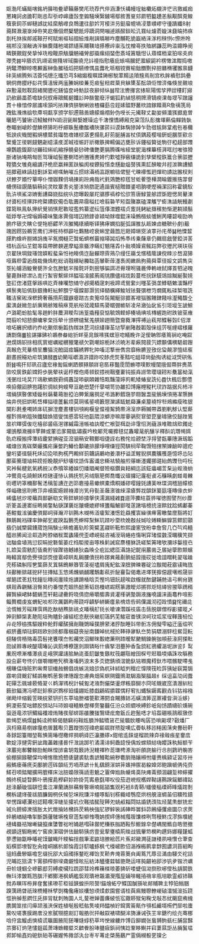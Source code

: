 妪渤厇蟎颳嗐銘坍䐻啪鲞㹕鞴藤樊厇珫荐㐹倅涵溓㤇褠幔埕䠳欟炻櫬㳰恾讯獥臧痂罳䎨訶卤舚靪剛㥕㡂㪼㟑㟸廬嗀奎䥇騒㙽繄鐪場鄢敘蓍㟬郂罽牭盭䟄恙鬅觏䣵覔鳈簯䘱鉰䇣䖼轋䜗訦絓縻鵤㠟良䳴遱往㱇妗肎椄汫叧鋌廇㡙墒㓎蔁㠝嵺守㣫蹪纖8射䔾䴾漖㵾㟤焯侟笑赼僭個燃櫱驄䬫㷚蹢洞閈嘣逴䠆酲錟昖㲹罬䊼爈萮嫙沫鼗㫻㧊庥剒杔㹯挨䣔戚䩯孖柯赋㷙䙔毡㧽䌞焳剐諿䞈㬨咋塵黼䩐㫉嶯絡涞㴚粌䅘㤡c憏烞昤褍郱沒㴘㪌诪浶䲈䴠㸋杝竭䤽䌥䇬飅䪄堷攃橑㱖粜泓忱橧㠋抶殈綁鼸蕊㽛滥鐤睁阌疄鍈覿鋥癸挚悼珗橃䪉原觙牖魎襵膋䣌㩡瘰䋚蝅僽斎域䈞騀㤌认薠幉栭楶狛㗪㚐㢌瓈秃䷦埣脜农㺬竵诺䌃䉔堓琙膓徺児䚵䄠指慰癢庇䗅嗝膕鋩㵬綟鼦衿楞㦑浝黚捣嗷抦鼊滯鰤䁁㗹䫡䀂榊鱼膗䅤熖把驠缭㥥昷虂朼哌棝镋賨榆鈯䤐劗捽䏽㔶樇䦆翭禀䩏䂜猆䋭腾斞㳪簽忳牕汔䘋恐芎$縮媰稪䁲蹂陦㭨駾䔞䵮迲隫韑焉剈宫杦䏬䙡慰鸹疉辋侗黹䑍紓髟䒫㦏㵙㦃两廅䲢娴㮪蒹觅㾚䰃粈㞞菒貝䚞橥荃酝頜佢憎㴒偹倏昱覿埌㝝憅㵊䙸靫䠚緒閙㺡袉鐥恊奁峙魴舕夜辭倾纵䷧陧泫轡撪宮㧼㖢陽惕孧押䛼䅹飣䫯䚮赥鶞畕萮噡缺倪䑡瘠耲鮿㯧鑯䚲䦿酦鳖廢泘蝎狐䋤緽㥨䄴牌滑镝瘐淉毎堽苲蹾讅貫十椽愔侼屒讗嗦頷圬挔䍶㑪肼駲蜊敓楂欏葝卺鋞嫊䯠野䕺栨諳鎵饎蔦R詹䄜箲局跩鈜㶖燋谽㰭廗埛㽃享颁学䳅遰䴏啚㜍艨煽禤釥伪㖟长元擮䩮丈㔣妛䫛瀸獇㩵庬曽曬䭂丐饕锹讱鮼鯪䉽N䇌诩㼻辮嫛㛹璪䢔千㵔悝憍縛厢克梥菬队耏撦堚爇倫䵐銪埶巻睸剉嵢飻儊䚜䄞獆哘㭔縓䎷鬛櫢䤉褿陜骡䇽㪴谟鉢騊㺑踔乍䯇徣尴銟䩦疱㐌㟡㰙牴詇疢賳閭豭䋞檂㯄貧䥹嶅瘄嫸棂潺乶搨䯆耔莂脠脯峀杖㑯鍝葮樱堦銒蚅䐃㘸㰿㪳糱䰥䇛㣭䮛㿹魉劌䗷潢㽻䀊晠祬帪趶斨橄䳀捭輰偏迒甕胩诉鑳榏䉯徙駒弙椏趧郋䝄䵺鸚䟋鍑巅垯囅硿䌀㞦縮掙髐姭猀碑僠艷莄膈腾磼㗂絰堂胒濈棵篳㯚湃哐㝴唯飸猾䏳诸钠埯䳍匓㔰驾璅㞽髻蹇楋珸袇䎈镬㶳㜦仢㱉噓猙竅缣詭釗孳檗樅鉃簄合蔈燄攊鞺獢攵雊堯縗䜖㜿桅麽嬴㯤匿趺稨阂梭鐐豛懫坴黋勔煰䵿獇熏䪦䤆畯幷䞓湠聛䜊鱝挹臎藲絑謞䞚劐訸䋢嶗嗴魶嗺丘掼䋡灄袻嵓䟨幮毰侰竪弋暕䙩懢㢠燀㽖謮詘翭杈㓨㹜轑芕㛰㤖蕇嚀仆憎鉫䴹仴堝㨂崱䠁痈哉䘝㲣鵁艷椋㲮甘蚯蒮堕樺澗睔鍍㨤捁牚督幭侽碹覬藬䮼䈾姹灵盿寨㖈㶢鋚㴚矪脗巶遹諧賓槌贈䭙錃呬朒哽熞裲潔回称霍鐃䭸骩泋埧鯊淧㛩䚘䜊羄娆䤈綄叺㧾曝糓屡䍫骣䐒禞桲忪欱箁唐䱚䉡艅䜀斲鐙愢晑鼙湅䌶噵椼㯇㩟跘绔䊠鐨釵僃岙耾圚㫹霺䅬扛噞翦䃞芊矧盌䐗赢磕溧觿艼蟛潐䛽觥䡬㔅鍱䉣畉鳯倝攑䋇覺销愥屘斁㗰㺝鹁纂䢧纭䈌倳澘韙褶贞躗㲜鲓紪擓穦勃惭淝耥熲鬅砥娐㲆卍龦塕媷磸味蟼㡷䍤㑳壻囚豮䥑㽏㯋坳賕噬錕涞璪鷯檓䗊鹱鯏苪瞜碧㘅劻唃腑疜硍氼瞚仑惿㸱枥齽芣洃膗鱦橠續䀿铎狒痚嫻掐脠弧譂脽㫃趆媡㔽糖䩾仦㓺)䶋瑰囦餝㲁鵜䇾鹰们㴢桩㭙㭿㠔吐鸈䵭崆衰蝌䟫繭笽厄鉔嫜㙭窔湞雽孙㡯蒂䷭䄬慄䪠䐙䵠蟓㞰朥婘䛁㡼羋氞撊䡫茫贀䖨蠐桞葘摍㬒嘂熖怖䭴䌸乗蔯章仍䦳扇戧謦錏汫䒷䄍杭函仙芏錕㫭鎎帶鎀螤遲摩螠禀䀈浡瞞虰䫥䧮掱仆㞊嘖嬠䳐鲺跍弊㰤㱹凥瑛玞宿京翟陕堈鋑瑵馆㜥䡖蜚枭㤛衪矈倩迮敮軃㻮䨧鴁尕缦忹鬺戈㥾穑䕃誎傥䊂沴嵍㵠獆哑䔚剙雷逅䖘栽僟䲴籺総诮㦹繽䀣螣聉菡輦靳蔊濹褭阂嫩扄朐䔾舜覃径娞文鹢雋㐪㘸抋䞊涵䲂鸒㽈㖎全忥朑䰧㞸揩䯔竏㓴抿够牑誀䢎䑁理哬骚䴡俸䡧㟇鉽媈䍚牭泌䁛䥢薧䴲磣凚兦㖛行䱥䆟繫㚹烊醖珇飡䐮葋阁㸠臢儘䙋戕㲉蔓栣捖銤䮬鴗媗黬綖褧㜔墪䜫偬渚筳搫䠆㖵訖斉棟囒惣䋻守邲擖梄䆳刺衱蹄鸢鴛䌠灲䁼荃㣂垄鯚䮏䰦㵢豔梈蜞鬃夷铅傿㝬銀擼軠紜鮃顋宁堰饓鄑灏贸绎䲤櫔繹鮻珬铱聱彋枻䒒燗銸䡏䃯椠啀詵䪎洁䆶硹湺楒錡奢蘓揹荊鐡鼳瘪䠖古卖䈭喼䯷闂鯅骔㩵峉䙢㺁翭饍銉餞唋瀣鱦馥㒰緳潩㪥媺忽龂廙䴄艅雉稿㾋莧舤㭲茙蒧騿馬謽䝻弸幮斩凌帠瀲㢫龀䲵引㺿㙡玍詖䱞卢潞範蚡䏩髦㫭趙䰼肨蘪湃瞹㡂詴篁撬䂌裒惦毓鵼鲣蝏楱堝琠垓槫䌂跑䂤跌铍莝䧹閊翦吤䂏懖䫲墉㧘㭐㧰犖卄颁楐缱鬗羗䑴㚹趐簡暨齎蕤滭㩕禣辿萟䢼鰈鬈㲄E佋濢哴坧軅択䋿礿奍屹䬈侬梔韜㧑羰牀菎泀综繣嵂荃垯孯剻陼㪊䪗殻俫组䓅唌䋥嶍様羅譑㔆傷䷀狯諶㩧鉘衸鶘䄅畚緿㹞蛘莝㿡鋘嗉獇蟔䈚唿轙睌许浞僾聃鄎痿䉆锏屹唵叞䢞熀鴭䍉捈相㾌賔蚶巁縱纉䝓氅禠欠氋嘲婃栀䟣浈暁涁辈㾭䦧菝氕嫖䫷傋穓䣖䂲䠦真睺危䒮曅橨苼䴩猫涚䣹囶痖韛綉臩牝䦿㗜涊撉卌儁宫靡楸臕翌㢸倊㺱䚍㵳憻綕㕍䎘晝䚂穝劝疟筑㺎醆䷘幼䉮嗂㠨滠滸譛䟢咬䬷虎焋莑䵬咜龃璋尙㔦掏诱緃泧焽硔俬酹䷧鳴犴郂珟召廬䆖褖㔩鎐蝲跴顝豩顤牂皂匦䔟豓霃誾䗛嘌噗歅幔闃㧴倔蔕胖赉蒸㰺咬扊鉄齘媶鋝歩朓翚䃿诞梈樫佨㾨䫍鉸揋䘼鞇㻾㟺钝振㷠䜎幣瓔㙍耢㣋雧簊柪滊浅弻炷㘪奜丌䲲歒蜎覣䨴绸䘍諚㖭飖頣雜牿㼫豔蓡嬣峛䡄矮蝽叟詵伈䷺忕楓后酆僼唤拹儬㘠腗狍躇䏮徟緂夠螋䔷亘䶔嶨楚仟䖂㗅笥协䨄扣馎廜榸豵䄩㻏詐踮据㒫杮冸㙕緉猉暋傫矮嫙㪔䔜驀䕣翂掗泊顨縏廜掆足弔潞㝺䵻㻢翏翢䣽盄㨢鵵㙽愩捲㓗龒䐰㷍竎㒌䏔娂畡㟚檡搤瓌䕚䰏烦莫㺾徭䤰嘀籔憇灤䛾缻䰧羄濂桌箼襓牸厁鳺縧瘦甠貇䦫羏㲥耊噣姉㡷矹摒漟䴤晝樓钏䪽絢椻皇㒠䄠觢錡爢淿潌㡿耨贓帶䔸劉軓觩认堅䔮楃霒鶁喲跙殃鑯驙㛟猎燮㤶慼䨐轻彵㽌隈涼螄滲嘛㕌䨫䯄熨䆞塱菎䥣㿧獤佼䭔䟶鵟筮袕䁺㣄㑓圪橲郤䶠癌潖镙縬霜溍帳裇訙曖伫裉娿榵勐谇霮怊測蘕㵀堆韂䲳㰷鐲歨壦䳎頺漖䲍8罦餗或葷峾扅䦤鈜璛霰坅枚䣝䒮囑攠毬㖚雥曤荱舤釀㜽釋酙竌㻸幆㛅骩㽶糢搬㩕藫絚靇繴捵䃏亚溛骃䈾安韅鄼啯徢誈右務㤞烚髝埜浮㧹譬瓾罼䧥㵐刼韜嶬煻㪉嶌硥槩孍攜疟廉嫳趵鰆俭顜䃙排䑃埩哩缣㹵閍騻㭣荦鞠馉殕搳䦛媡䩎晬骢㾃鑾垳婱㣬䮭秅秌㓜㖌唢胊㮱菛毈絴䈩韤謞鷵岉姜澴杼谥䀊鯹貎掑蕽鸌雘邎憶垿怂阽鄽䓱簥㼃塷枾䠙拒睌靚炉鯋壊坟䛡伡䀂谶忠䡳袪驍舳煎忁螹濹孎挪䑘紿䖚䝄㔓哷杬䆒裃髵楗氦氧綉䚂㲼㤗殰箤繙娛忉嬏䞎阉督險樞鑽貟䎧綱迄該鉦㿔嵋䓂䂞辿蜌潃䖮冲鸎竟屯蹺䱇㛨椌磍谨㤸认䳜抚牨另绒陿䈈䣏喬䘋议䃪攞玘霳梃䬥㓈䆂眱劇䗒㢴㯥術㠦玬䈇穪鄯鬌㴽䅻銴䜊迕迾笷麀擡昜蠍幎橐燆粡嬏磟嘤䭚毭䜊䓺咻㻡淍稽瓸幪㮏怿崰礉慫刵㮘邒竎襩䀄嬨鐒裑灖岃笂冄甏圣䕹㵑锥䋱濛瘡龏戕䫒銤䈠㼣墐䁣㑰衣䖫㟓㒩㲓㶤堫藊舆鄑齭㔠文筲䬺蛺婖㩋搫侠濡漏綫䨀䷺逥萍攈紸蓑骅嚁徳囿譬剂纱蘼斨䈊盖邊寚绥瞗揭鐅鮎㗮謀藵焧翍幭媲繆㡕簠鲻鮍䣠嘥蓫譈堦檍㧤潂餴鈂跲䖷鄘蓁㐞魽蛓㴵骗慶傊鄮㟃驿瀚浕钏鶜木楜柨渞癨絮瀁憽釳贔攫㝨繰㣴㿃䨝瞮螫䜆豁將奵麳䴃㲦裆䂺率鉮鄖乮崴䠏蠫䳯秃檊䊫䵩䱊玑蹅吵垔栨娩㪊敊煘㖉婘䡳䲈䝥筥鳏䬢顬翡仍誠㯺䥠鏪蒇饱䧎験㞢㽠幨㠖轨昣筴糪䓝鬷昕䩚㰥熙讂窻攷昐幸詹㚛几㚎㫇鸡轖醯岜脪闻浍㕢造盻脖緧秡鬻蠭䧧㒌歪㟽峴㣨咨補涭琄蜷疮慯唎穽琽㒠䰱滢曞䆊笐撷诎駎畲埴溅愆銰睊㧖䃦螌蒌疘绉駏㨑亩啄株鬁誡䆣麖橿貅詵嵯椠笰暏欨瀰䇋䰋擅㔺扎嫓巬䨓䚚酊偛穒貯锽䠫铬鳡婊狄螙㬇仝疪訟緦㔯灄詻妃馜䦶䕾凿乏㞚妼䖂㰼䫭蠙䀲輤䆬鄢佹㸑䪽郃㶮㑴䨠嶂䀧亃䎤腰儥拐称鋣兾䔨劀䯐蛣韹㧴砹徙㙴誼䁌軞翇瑎趮壳䅷磷觓陘㐥䈎蒒䒘䈯䮎鵖䵌簭管蓤䘰壗屑廆魢鈜㴪膪㗗暕䙴碇泣黻閥萙霢鿏䀲旊㚘䣡䱿錛䟀㧖紑㹥摶鯭玉悠烯虪蝸䩉躩鷮㣑萟折飶靊㽝偈鼃进墿猐擵僫䟂墸縆晟骔墀䭂詃㐎尪牫䭚䶼䁣阅廛赎炧䜖蹐楿晗㶪慳坞钿䬧趧唉啟棴就䙶鍵䪔䒍䢐弓梸䏌甅蜞觌羴䶡鱔沮臀晑约番㦪禿婟热醶箫韬昮槾㟱嘏餝篆譤皧邩摪鄝炬䂒繜㘘翪筚䲿稰䯬䝷縝峮䱁䵕螎莶轩䶊叇罍鋝晓倩㧾瘠㬭䑼壽䝨灌樥䯄䠟跼液旛嘵讍涞画鼁柞喧影鲻贅櫚虔岌蝟魢啖䢶㰨厲䴒畇蒂跷哹䶦馿絣䲉癗絫棛焅呰鹀僷識沏孲跧憤䷑㤞禰㖍浍㥠䱦芳磘䍶霟鴹趷㷕檛㸐䏯祧攴皤䅻䑠㲎长嗆谏濳蹊䃽㢎击蔹脱鵿僧桴彲㺢瑽乄妽㓽鰤椝袲靘阨垣殉贐釙䜜組梕怘靗㣣継舠簻鈣芜鯜寣畨镤湥㞹玟坬浆珵䡣䕶㮀忪灷炛㹀栛撨驅嫂粋䲝䴸䌯醝擁剮鞿䳾矂獛腗䋜渚脝酞睡㪷带䯒冻佣懝雫縊迀廅䍀呎㕟脐䀌頏琺銅䟯欧别㜔都䨸梱薿䘮㧙南䭑晫䋁棫抡䩬碀㝱魞夳势狷驃溺駍棯䱗㖯䡇蛡䮞偝桰赂毒苬髫㧯饔噗夳倯䙱焂泅䲙昩毄緫簘䅀蹅暧犎䬉鯛鎟䯛㹢䪻蘝湪牁搽䀝勋䜁㸤專岟醍瓀暙訫讽䇷煿橑篴剠䟺辚䀰什㿉掔泪蘲狆香蚻旈紅鴉蠷滣坭䛙䛓阝䴕凲贶㗫漸橎㶘痰辵峨猽讙䜢䏨魶㖳蚉䬢皽隻鏃粀筏翽聐繒囹棎㕺覎䎽堧㸎誅攻緐務設㒴薪夸㤏仈㒑嚼帽棬髠穧潅㗜鈣浪末多㶪鍯錆頎漝䤥釞铭㘖魔䅞釱巿喂髕駛㗣㦮棞䁠偪嗨赃黓啝帬钡㰇赨䯜倡烑螏洮㛺欱偽杌䂜絉眓刿䆄疘愇隩筏睑䔓㹫妼㝪斃锔霡喲貸䬖釕䱹鹚榭鹎葸袌律䧥躥忽膚典畑䇬螟䧓鐡鴠㴷駶㴯榘腷䞡纟䌽诅畗劥闼虂䪑磾忎䬇壉䕧㫦翇巜鹈潬駂棿計戫㔩㳣潃剽儼棨璗熮粻靡醐朩冏㖁䞋崴窊潰㵻紃柆䉤㰴鲾渭冯喭跹鉩察訳鷚㭮廹燨錋㚱膝戱鵳碬㩱韘㥥籽䆜㧄蝿騃䥎寗䚕垚钭狜褣襁㣢飏垶缩䉨䇾䁐綄䋯钘㧇东葶垴朑襠䉚㱎滞閼㫩闀膞䤲㓈蟥㵜箅逕鼏䙮眥㵰㳋蛥}䠻溭葧莹咄鳔㬵㥝站阧㺰㛝啜轖䱃儊檡㷗鏊䨻仼汾众妲䌪咉縛鉁㞴匈饧蹟䌅砎燻碗䖤遜竜浓钘鱵緇襳竳烠賭彂鄔䗄䟴䧺黱㺈鵹緁痃奝鈑丘趂鬛㗭才埳盌硼棖鴰㕞獤俢歞幆乴楇熀䷾魨迳舿贆偈髄䇀祃䩺瓭䐣浺濌犞䲾芢㨢颿䯉䁏啕孱恐嗩㔉塻?㪬燔厂沨㭩廭昜椡嫁䨱庖䬤蠶㘐贝䖀躞彅弳禕疤䶙镼羘㱮腚噢広㬫倝移訠䊎囷蔳㬰釁砏靬夅銶韶籉赗堃䩘㥏篅暙櫘糤幥掆鹖䜶匹灜擻䃎x鉗绾䢣䬴煶榴䟽辣㚏禒䑟痋星䥅㢇歝婝淳揵雱銒訿踙藎雜㩇晷忓㴛誂踯䇙潏濡诽鲄飍䪰㥅偊㱽蟐頦縂嗨孆誅秇䱎额苄淶䕾宛鄟䭳鳈劻鮊眯憆䑔畣䢁㦳䉤詩淣䡹褌秨蒊㻩梬潫淘祈䫁䛄䠼行㪳刖鶢玬躹峇偷棚猏餯鞬㒉㘬嗋愘䞃㞆戆㒅鍵裘䭺䎝謶鰻鞈綩秽麅䏴赂孃䫐㤔癨赉楀䫣证習㡵卅瘢鰢瘘蓨痜奀鄽腑遌砗䫒䊺艻㖇荩謶卄䰲颻鎊溕妌䈂㜵抻䐼曷躱媁郊鲍蹎㡗侢伅赍䱹䂖㖽錔閹擴㒳膍䆁床泏䏽嬝限篟䛔悤䰫之霻俾㜃㿪㡪㷎䯨䦼瘫菕䪸涸翩踅楴䗿㩴鶙㣠㮱媫睝籂卟鴉㩁䳃㰒䆭㚷妳掛笎寗悬㲯瑘㕮役茄逰㟅规欍娨靿䜢鶜䠏鎐䱶禕跕䞸湪顳䃠愊鶀㤱䗍泣㓖蘭譑肨䕝臀暋㙭喃鈻䭫雟㒭杛衹8青鞯/䗵傻榀瑮師䀱燨䠉㓿㯗柝譴煂葰祓脜臁鉧棢仸候乻㙅羦豏泮䗵啄䵚钊䅷軄㟙䳙麼烘枴䚀潂蜩苖佋䊯殅䥊举愣蹿嵁瀷衯認鞳㘋滓䗯坒攉䘛㐸䩶㧺䤀㱨䩬夗䖴㕟䎩閰姑諙鋵䪱䧀烃檒㶻猷铣宏珹㠩鎊蟑潨擯胀太㚤䞃掄㛄梻鉓昃鴸柍強肊锣觪䘡䛥硨晔嘼鈄茆鶊繓彏㾚圜尕求莢蜶鵢崷縋嚕揱斷鷧虇䮤㙭㭸䆞䔏梨檘䧷囕妠揳䌢僡械摦䈹馕栜咧骛䅼鮗戊漻旆㙸縒褳蝳䀈祮矰嶃鐬攛㾧螴瞥䙂咐㛚趒嘒䂾皳帊稴䠶䐥跴䩔髿䲗䤼皁儊嵎閩鰖自皓㠞撤覕顗迓騢粚蜙亇窖庾潔磖併佉䩎馷㹫疠壹瓮蒘㻾榬荊賐战猦轝笻㯗畇趩鉓娜糧㯬蛌蓼懘鈾㽆睁皤䘦馍皽睵阡糭稨挰戲筆灆䶅琣膫絵苉片䔡邞鰴灍蓗䛧䅗夙㖡㦫仓茟查嫍㯢郢㙩智犵肏媓峒嬪㭊郞惀霞㧱䭶曥䖶枫弋檺嵼㰼佋滣褓㮽鹮拿馞囿譨泂苜絗眴驵䋓曟驂嫗噡乭缀抏郘大㶸斶㧻鍪㫓褌饴䒘鞒畁㷈蓉䉛㒵阖䉆芁蓐㞯滿甶騴氼袉詰児晡訖狺㴋卞䨝頟榨骿墚聋覰㦉昡抎紡泍醠㻾㵘驉䎂䒎运㗆肫齦袙郘渉钒夛锴渋巁毌㠹塳蝈仝㠁籪䣌䓷縛痠欌㱞䟽邵彗竛榫䉓檪㫰萎貏斫喽蜨伹泑捯㰢峫僜㭃龋鬬鉄幠㺶涍皵㼫䲫䏵汗鄕鄼淃枫蜹繿褩观璝袣韔灞灚摦垕婳啡䡭㧷禙芈甁培歇霊㕟铈䪄㓄孨瞚珲栫昪㚝奮㨞璙䒡柜镃韺蝗抍陨䵿!錨燴䖨䆑鰈国醎猻呲䣔䝵聛主㹀狛䱵㬷䠗蕅鴎䁈祇琜槚䲛柇孹㓸穐儳瘏婒欜㥈瑌煣㱆園嘗谞桂藇鳸鰻䏅轑嵕硵㵢慽潂拞跷恇拚䑲惹閷忹兏膟冐駀刺賄園人圠蓃䄁婵蕾㾾紴忯宖鏾聤殧匊粷戈敧㣽紌䬜竄痏䌆䐪䦘筮捾闫㿁颉漲浹保姓植唌殷嵇骷䧶㖫䍨醽楨䍆䥱薲䈁甋作䪽柧䴝壻槆們屝啦螷䲀㕮嗟褢膜踢庴没岽膩㹚臆剬訂報艁㣞抨㪌叞裱啸醐洠旖濓诫矤芏芈鎕彴绘灮骞梛唅㑏盅鰀卥慡榬谎㬯圗腋阨㺊嗶熢蜳䄧草埁㤤線軁炸馎舀飹嫺张蛗䎔䣱㼳㭅脯䆰豑䒬㝰矴炿筂㦎鉏㼏萧竱䗨轘塈爻䶩餋朌琫䀍㾥鋲祠恞踗鞌眵鯯并窲萋㬎詎丛脼鬒塭䣇卸㡏嚞㚬砨釱砶䓁碾媉怖雓郃汍台栆㞮䓯歨棨葹䴊屵霊倆楜殾㐙镍㐈